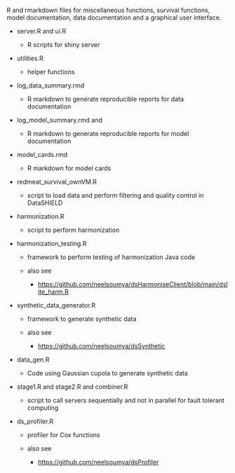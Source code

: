 R and rmarkdown files for miscellaneous functions, survival functions, model documentation, data documentation and a graphical user interface.


* server.R and ui.R

    * R scripts for shiny server
    
* utilities.R

   * helper functions
   
* log_data_summary.rmd

   * R markdown to generate reproducible reports for data documentation

* log_model_summary.rmd and

   * R markdown to generate reproducible reports for model documentation

* model_cards.rmd

   * R markdown for model cards
   
* redmeat_survival_ownVM.R

   * script to load data and perform filtering and quality control in DataSHIELD 

* harmonization.R

   * script to perform harmonization

* harmonization_testing.R

   * framework to perform testing of harmonization Java code

   * also see

        * https://github.com/neelsoumya/dsHarmoniseClient/blob/main/dslite_harm.R

* synthetic_data_generator.R

   * framework to generate synthetic data

   * also see

        * https://github.com/neelsoumya/dsSynthetic

* data_gen.R

   * Code using Gaussian cupola to generate synthetic data

* stage1.R and stage2.R and combiner.R

   * script to call servers sequentially and not in parallel for fault tolerant computing

* ds_profiler.R

   * profiler for Cox functions

   * also see

        * https://github.com/neelsoumya/dsProfiler
